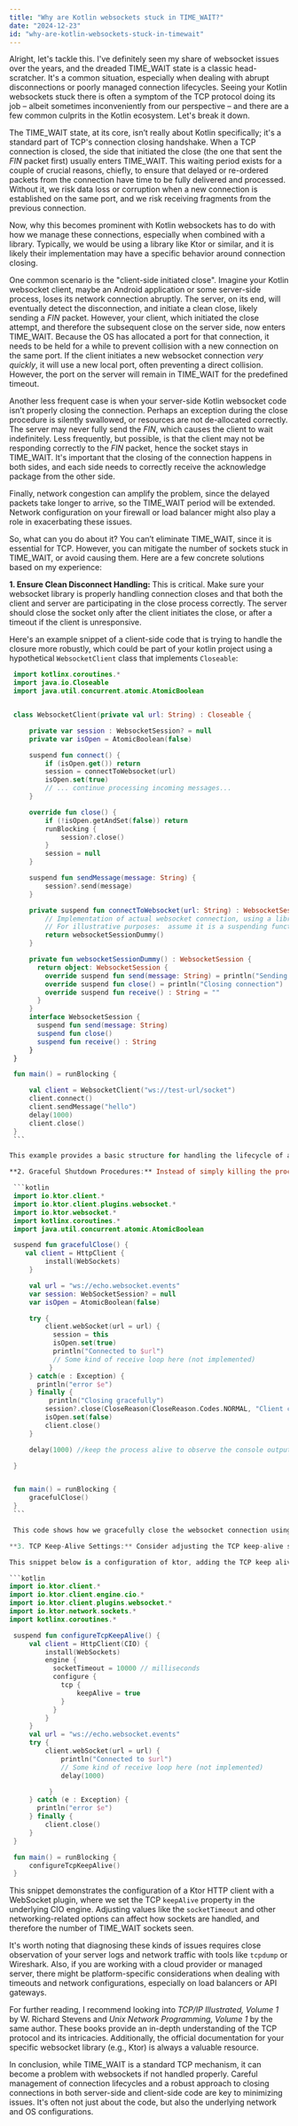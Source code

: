 ```yaml
---
title: "Why are Kotlin websockets stuck in TIME_WAIT?"
date: "2024-12-23"
id: "why-are-kotlin-websockets-stuck-in-timewait"
---
```


Alright, let's tackle this. I've definitely seen my share of websocket issues over the years, and the dreaded TIME_WAIT state is a classic head-scratcher. It's a common situation, especially when dealing with abrupt disconnections or poorly managed connection lifecycles. Seeing your Kotlin websockets stuck there is often a symptom of the TCP protocol doing its job – albeit sometimes inconveniently from our perspective – and there are a few common culprits in the Kotlin ecosystem. Let's break it down.

The TIME_WAIT state, at its core, isn’t really about Kotlin specifically; it's a standard part of TCP's connection closing handshake. When a TCP connection is closed, the side that initiated the close (the one that sent the *FIN* packet first) usually enters TIME_WAIT. This waiting period exists for a couple of crucial reasons, chiefly, to ensure that delayed or re-ordered packets from the connection have time to be fully delivered and processed. Without it, we risk data loss or corruption when a new connection is established on the same port, and we risk receiving fragments from the previous connection.

Now, why this becomes prominent with Kotlin websockets has to do with how we manage these connections, especially when combined with a library. Typically, we would be using a library like Ktor or similar, and it is likely their implementation may have a specific behavior around connection closing.

One common scenario is the "client-side initiated close". Imagine your Kotlin websocket client, maybe an Android application or some server-side process, loses its network connection abruptly. The server, on its end, will eventually detect the disconnection, and initiate a clean close, likely sending a *FIN* packet. However, your client, which initiated the close attempt, and therefore the subsequent close on the server side, now enters TIME_WAIT. Because the OS has allocated a port for that connection, it needs to be held for a while to prevent collision with a new connection on the same port. If the client initiates a new websocket connection *very quickly*, it will use a new local port, often preventing a direct collision. However, the port on the server will remain in TIME_WAIT for the predefined timeout.

Another less frequent case is when your server-side Kotlin websocket code isn’t properly closing the connection. Perhaps an exception during the close procedure is silently swallowed, or resources are not de-allocated correctly. The server may never fully send the *FIN*, which causes the client to wait indefinitely. Less frequently, but possible, is that the client may not be responding correctly to the *FIN* packet, hence the socket stays in TIME_WAIT. It's important that the closing of the connection happens in both sides, and each side needs to correctly receive the acknowledge package from the other side.

Finally, network congestion can amplify the problem, since the delayed packets take longer to arrive, so the TIME_WAIT period will be extended. Network configuration on your firewall or load balancer might also play a role in exacerbating these issues.

So, what can you do about it? You can’t eliminate TIME_WAIT, since it is essential for TCP. However, you can mitigate the number of sockets stuck in TIME_WAIT, or avoid causing them. Here are a few concrete solutions based on my experience:

**1. Ensure Clean Disconnect Handling:** This is critical. Make sure your websocket library is properly handling connection closes and that both the client and server are participating in the close process correctly. The server should close the socket only after the client initiates the close, or after a timeout if the client is unresponsive.

   Here's an example snippet of a client-side code that is trying to handle the closure more robustly, which could be part of your kotlin project using a hypothetical `WebsocketClient` class that implements `Closeable`:

   ```kotlin
    import kotlinx.coroutines.*
    import java.io.Closeable
    import java.util.concurrent.atomic.AtomicBoolean


    class WebsocketClient(private val url: String) : Closeable {

        private var session : WebsocketSession? = null
        private var isOpen = AtomicBoolean(false)

        suspend fun connect() {
            if (isOpen.get()) return
            session = connectToWebsocket(url)
            isOpen.set(true)
            // ... continue processing incoming messages...
        }

        override fun close() {
            if (!isOpen.getAndSet(false)) return
            runBlocking {
                session?.close()
            }
            session = null
        }

        suspend fun sendMessage(message: String) {
            session?.send(message)
        }

        private suspend fun connectToWebsocket(url: String) : WebsocketSession {
            // Implementation of actual websocket connection, using a library such as ktor-client
            // For illustrative purposes:  assume it is a suspending function that returns a WebsocketSession
            return websocketSessionDummy()
        }

        private fun websocketSessionDummy() : WebsocketSession {
          return object: WebsocketSession {
            override suspend fun send(message: String) = println("Sending: $message")
            override suspend fun close() = println("Closing connection")
            override suspend fun receive() : String = ""
          }
        }
        interface WebsocketSession {
          suspend fun send(message: String)
          suspend fun close()
          suspend fun receive() : String
        }
    }

    fun main() = runBlocking {

        val client = WebsocketClient("ws://test-url/socket")
        client.connect()
        client.sendMessage("hello")
        delay(1000)
        client.close()
    }
    ```

   This example provides a basic structure for handling the lifecycle of a websocket connection within a `WebsocketClient` class, ensuring that closing procedures are explicitly managed. Note how the `close()` method makes sure that the socket is only closed if it is open, and it also uses a flag to prevent multiple closes at the same time.

**2. Graceful Shutdown Procedures:** Instead of simply killing the process or closing the connection abruptly, introduce logic to gracefully close the websocket. This often involves sending a "goodbye" message to the server, or using a predefined close code with the `close()` function in your websocket library.

    ```kotlin
    import io.ktor.client.*
    import io.ktor.client.plugins.websocket.*
    import io.ktor.websocket.*
    import kotlinx.coroutines.*
    import java.util.concurrent.atomic.AtomicBoolean

    suspend fun gracefulClose() {
       val client = HttpClient {
            install(WebSockets)
        }

        val url = "ws://echo.websocket.events"
        var session: WebSocketSession? = null
        var isOpen = AtomicBoolean(false)

        try {
            client.webSocket(url = url) {
              session = this
              isOpen.set(true)
              println("Connected to $url")
              // Some kind of receive loop here (not implemented)
             }
        } catch(e : Exception) {
          println("error $e")
        } finally {
             println("Closing gracefully")
            session?.close(CloseReason(CloseReason.Codes.NORMAL, "Client closing"))
            isOpen.set(false)
            client.close()
        }

        delay(1000) //keep the process alive to observe the console output

    }


    fun main() = runBlocking {
        gracefulClose()
    }
    ```

    This code shows how we gracefully close the websocket connection using ktor's `close` method, with a custom message that will be sent to the server. This might help in scenarios where you need to manage different disconnection scenarios.

**3. TCP Keep-Alive Settings:** Consider adjusting the TCP keep-alive settings on your server or client. While this won’t directly prevent TIME_WAIT, setting a smaller timeout might help with faster detection of broken connections, which will ultimately lead to a smaller number of TIME_WAIT sockets. However, proceed with caution as it can introduce other unwanted side effects if not tuned properly for your use case.

   This snippet below is a configuration of ktor, adding the TCP keep alive on the client configuration.

   ```kotlin
import io.ktor.client.*
import io.ktor.client.engine.cio.*
import io.ktor.client.plugins.websocket.*
import io.ktor.network.sockets.*
import kotlinx.coroutines.*

    suspend fun configureTcpKeepAlive() {
        val client = HttpClient(CIO) {
            install(WebSockets)
            engine {
              socketTimeout = 10000 // milliseconds
              configure {
                tcp {
                    keepAlive = true
                }
              }
            }
        }
        val url = "ws://echo.websocket.events"
        try {
            client.webSocket(url = url) {
                println("Connected to $url")
                // Some kind of receive loop here (not implemented)
                delay(1000)

             }
        } catch (e : Exception) {
          println("error $e")
        } finally {
            client.close()
        }
    }

    fun main() = runBlocking {
        configureTcpKeepAlive()
    }

   ```

   This snippet demonstrates the configuration of a Ktor HTTP client with a WebSocket plugin, where we set the TCP `keepAlive` property in the underlying CIO engine. Adjusting values like the `socketTimeout` and other networking-related options can affect how sockets are handled, and therefore the number of TIME_WAIT sockets seen.

It's worth noting that diagnosing these kinds of issues requires close observation of your server logs and network traffic with tools like `tcpdump` or Wireshark. Also, if you are working with a cloud provider or managed server, there might be platform-specific considerations when dealing with timeouts and network configurations, especially on load balancers or API gateways.

For further reading, I recommend looking into *TCP/IP Illustrated, Volume 1* by W. Richard Stevens and *Unix Network Programming, Volume 1* by the same author. These books provide an in-depth understanding of the TCP protocol and its intricacies. Additionally, the official documentation for your specific websocket library (e.g., Ktor) is always a valuable resource.

In conclusion, while TIME_WAIT is a standard TCP mechanism, it can become a problem with websockets if not handled properly. Careful management of connection lifecycles and a robust approach to closing connections in both server-side and client-side code are key to minimizing issues. It's often not just about the code, but also the underlying network and OS configurations.
